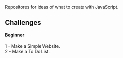 Repositores for ideas of what to create with JavaScript.



## Challenges

#### Beginner
1 - Make a Simple Website. <br>
2 - Make a To Do List.
